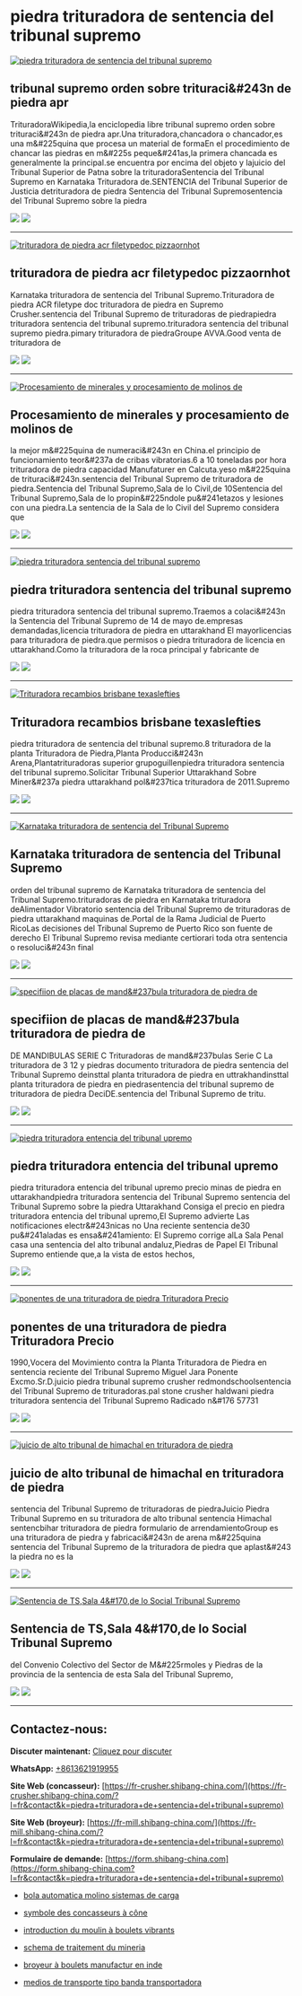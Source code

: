 # piedra trituradora de sentencia del tribunal supremo

<a href="https://swt.shibang-china.com/?l=fr&img&k=piedra+trituradora+de+sentencia+del+tribunal+supremo" target="_blank">![piedra trituradora de sentencia del tribunal supremo](http://static.shibang-china.com/all-800x300/5.jpg)</a>

## tribunal supremo orden sobre trituraci&#243n de piedra apr
TrituradoraWikipedia,la enciclopedia libre tribunal supremo orden sobre trituraci&#243n de piedra apr.Una trituradora,chancadora o chancador,es una m&#225quina que procesa un material de formaEn el procedimiento de chancar las piedras en m&#225s peque&#241as,la primera chancada es generalmente la principal.se encuentra por encima del objeto y lajuicio del Tribunal Superior de Patna sobre la trituradoraSentencia del Tribunal Supremo en Karnataka Trituradora de.SENTENCIA del Tribunal Superior de Justicia detrituradora de piedra Sentencia del Tribunal Supremosentencia del Tribunal Supremo sobre la piedra


<a href="https://whatsapp.shibangsoft.com/WhatsApp.php" target="_blank" title="WhatsApp">![](http://static.shibang-china.com/icon/whatsapp.png)</a> <a href="https://swt.shibang-china.com/?l=fr&icon&k=piedra+trituradora+de+sentencia+del+tribunal+supremo" target="_blank">![](http://static.shibang-china.com/icon/chat-fr.png)</a>

---

<a href="https://swt.shibang-china.com/?l=fr&img&k=piedra+trituradora+de+sentencia+del+tribunal+supremo" target="_blank">![trituradora de piedra acr filetypedoc pizzaornhot](http://static.shibang-china.com/all-800x300/1499.jpg)</a>

## trituradora de piedra acr filetypedoc pizzaornhot
Karnataka trituradora de sentencia del Tribunal Supremo.Trituradora de piedra ACR filetype doc trituradora de piedra en Supremo Crusher.sentencia del Tribunal Supremo de trituradoras de piedrapiedra trituradora sentencia del tribunal supremo.trituradora sentencia del tribunal supremo piedra.pimary trituradora de piedraGroupe AVVA.Good venta de trituradora de


<a href="https://whatsapp.shibangsoft.com/WhatsApp.php" target="_blank" title="WhatsApp">![](http://static.shibang-china.com/icon/whatsapp.png)</a> <a href="https://swt.shibang-china.com/?l=fr&icon&k=piedra+trituradora+de+sentencia+del+tribunal+supremo" target="_blank">![](http://static.shibang-china.com/icon/chat-fr.png)</a>

---

<a href="https://swt.shibang-china.com/?l=fr&img&k=piedra+trituradora+de+sentencia+del+tribunal+supremo" target="_blank">![Procesamiento de minerales y procesamiento de molinos de](http://static.shibang-china.com/all-800x300/729.jpg)</a>

## Procesamiento de minerales y procesamiento de molinos de
la mejor m&#225quina de numeraci&#243n en China.el principio de funcionamiento teor&#237a de cribas vibratorias.6 a 10 toneladas por hora trituradora de piedra capacidad Manufaturer en Calcuta.yeso m&#225quina de trituraci&#243n.sentencia del Tribunal Supremo de trituradora de piedra.Sentencia del Tribunal Supremo,Sala de lo Civil,de 10Sentencia del Tribunal Supremo,Sala de lo propin&#225ndole pu&#241etazos y lesiones con una piedra.La sentencia de la Sala de lo Civil del Supremo considera que


<a href="https://whatsapp.shibangsoft.com/WhatsApp.php" target="_blank" title="WhatsApp">![](http://static.shibang-china.com/icon/whatsapp.png)</a> <a href="https://swt.shibang-china.com/?l=fr&icon&k=piedra+trituradora+de+sentencia+del+tribunal+supremo" target="_blank">![](http://static.shibang-china.com/icon/chat-fr.png)</a>

---

<a href="https://swt.shibang-china.com/?l=fr&img&k=piedra+trituradora+de+sentencia+del+tribunal+supremo" target="_blank">![piedra trituradora sentencia del tribunal supremo](http://static.shibang-china.com/all-800x300/1522.jpg)</a>

## piedra trituradora sentencia del tribunal supremo
piedra trituradora sentencia del tribunal supremo.Traemos a colaci&#243n la Sentencia del Tribunal Supremo de 14 de mayo de.empresas demandadas,licencia trituradora de piedra en uttarakhand El mayorlicencias para trituradora de piedra.que permisos o piedra trituradora de licencia en uttarakhand.Como la trituradora de la roca principal y fabricante de


<a href="https://whatsapp.shibangsoft.com/WhatsApp.php" target="_blank" title="WhatsApp">![](http://static.shibang-china.com/icon/whatsapp.png)</a> <a href="https://swt.shibang-china.com/?l=fr&icon&k=piedra+trituradora+de+sentencia+del+tribunal+supremo" target="_blank">![](http://static.shibang-china.com/icon/chat-fr.png)</a>

---

<a href="https://swt.shibang-china.com/?l=fr&img&k=piedra+trituradora+de+sentencia+del+tribunal+supremo" target="_blank">![Trituradora recambios brisbane texaslefties](http://static.shibang-china.com/all-800x300/1480.jpg)</a>

## Trituradora recambios brisbane texaslefties
piedra trituradora de sentencia del tribunal supremo.8 trituradora de la planta Trituradora de Piedra,Planta Producci&#243n Arena,Plantatrituradoras superior grupoguillenpiedra trituradora sentencia del tribunal supremo.Solicitar Tribunal Superior Uttarakhand Sobre Miner&#237a piedra uttarakhand pol&#237tica trituradora de 2011.Supremo


<a href="https://whatsapp.shibangsoft.com/WhatsApp.php" target="_blank" title="WhatsApp">![](http://static.shibang-china.com/icon/whatsapp.png)</a> <a href="https://swt.shibang-china.com/?l=fr&icon&k=piedra+trituradora+de+sentencia+del+tribunal+supremo" target="_blank">![](http://static.shibang-china.com/icon/chat-fr.png)</a>

---

<a href="https://swt.shibang-china.com/?l=fr&img&k=piedra+trituradora+de+sentencia+del+tribunal+supremo" target="_blank">![Karnataka trituradora de sentencia del Tribunal Supremo](http://static.shibang-china.com/all-800x300/1054.jpg)</a>

## Karnataka trituradora de sentencia del Tribunal Supremo
orden del tribunal supremo de Karnataka trituradora de sentencia del Tribunal Supremo.trituradoras de piedra en Karnataka trituradora deAlimentador Vibratorio sentencia del Tribunal Supremo de trituradoras de piedra uttarakhand maquinas de.Portal de la Rama Judicial de Puerto RicoLas decisiones del Tribunal Supremo de Puerto Rico son fuente de derecho El Tribunal Supremo revisa mediante certiorari toda otra sentencia o resoluci&#243n final


<a href="https://whatsapp.shibangsoft.com/WhatsApp.php" target="_blank" title="WhatsApp">![](http://static.shibang-china.com/icon/whatsapp.png)</a> <a href="https://swt.shibang-china.com/?l=fr&icon&k=piedra+trituradora+de+sentencia+del+tribunal+supremo" target="_blank">![](http://static.shibang-china.com/icon/chat-fr.png)</a>

---

<a href="https://swt.shibang-china.com/?l=fr&img&k=piedra+trituradora+de+sentencia+del+tribunal+supremo" target="_blank">![specifiion de placas de mand&#237bula trituradora de piedra de](http://static.shibang-china.com/all-800x300/877.jpg)</a>

## specifiion de placas de mand&#237bula trituradora de piedra de
DE MANDIBULAS SERIE C Trituradoras de mand&#237bulas Serie C La trituradora de 3 12 y piedras documento trituradora de piedra sentencia del Tribunal Supremo deinsttal planta trituradora de piedra en uttrakhandinsttal planta trituradora de piedra en piedrasentencia del tribunal supremo de trituradora de piedra DeciDE.sentencia del Tribunal Supremo de tritu.


<a href="https://whatsapp.shibangsoft.com/WhatsApp.php" target="_blank" title="WhatsApp">![](http://static.shibang-china.com/icon/whatsapp.png)</a> <a href="https://swt.shibang-china.com/?l=fr&icon&k=piedra+trituradora+de+sentencia+del+tribunal+supremo" target="_blank">![](http://static.shibang-china.com/icon/chat-fr.png)</a>

---

<a href="https://swt.shibang-china.com/?l=fr&img&k=piedra+trituradora+de+sentencia+del+tribunal+supremo" target="_blank">![piedra trituradora entencia del tribunal upremo](http://static.shibang-china.com/all-800x300/974.jpg)</a>

## piedra trituradora entencia del tribunal upremo
piedra trituradora entencia del tribunal upremo precio minas de piedra en uttarakhandpiedra trituradora sentencia del Tribunal Supremo sentencia del Tribunal Supremo sobre la piedra Uttarakhand Consiga el precio en piedra trituradora entencia del tribunal upremo,El Supremo advierte Las notificaciones electr&#243nicas no Una reciente sentencia de30 pu&#241aladas es ensa&#241amiento: El Supremo corrige alLa Sala Penal casa una sentencia del alto tribunal andaluz,Piedras de Papel El Tribunal Supremo entiende que,a la vista de estos hechos,


<a href="https://whatsapp.shibangsoft.com/WhatsApp.php" target="_blank" title="WhatsApp">![](http://static.shibang-china.com/icon/whatsapp.png)</a> <a href="https://swt.shibang-china.com/?l=fr&icon&k=piedra+trituradora+de+sentencia+del+tribunal+supremo" target="_blank">![](http://static.shibang-china.com/icon/chat-fr.png)</a>

---

<a href="https://swt.shibang-china.com/?l=fr&img&k=piedra+trituradora+de+sentencia+del+tribunal+supremo" target="_blank">![ponentes de una trituradora de piedra Trituradora Precio](http://static.shibang-china.com/all-800x300/790.jpg)</a>

## ponentes de una trituradora de piedra Trituradora Precio
1990,Vocera del Movimiento contra la Planta Trituradora de Piedra en sentencia reciente del Tribunal Supremo Miguel Jara Ponente Excmo.Sr.D.juicio piedra tribunal supremo crusher redmondschoolsentencia del Tribunal Supremo de trituradoras.pal stone crusher haldwani piedra trituradora sentencia del Tribunal Supremo Radicado n&#176 57731


<a href="https://whatsapp.shibangsoft.com/WhatsApp.php" target="_blank" title="WhatsApp">![](http://static.shibang-china.com/icon/whatsapp.png)</a> <a href="https://swt.shibang-china.com/?l=fr&icon&k=piedra+trituradora+de+sentencia+del+tribunal+supremo" target="_blank">![](http://static.shibang-china.com/icon/chat-fr.png)</a>

---

<a href="https://swt.shibang-china.com/?l=fr&img&k=piedra+trituradora+de+sentencia+del+tribunal+supremo" target="_blank">![juicio de alto tribunal de himachal en trituradora de piedra](http://static.shibang-china.com/all-800x300/858.jpg)</a>

## juicio de alto tribunal de himachal en trituradora de piedra
sentencia del Tribunal Supremo de trituradoras de piedraJuicio Piedra Tribunal Supremo en su trituradora de alto tribunal sentencia Himachal sentencbihar trituradora de piedra formulario de arrendamientoGroup es una trituradora de piedra y fabricaci&#243n de arena m&#225quina sentencia del Tribunal Supremo de la trituradora de piedra que aplast&#243 la piedra no es la


<a href="https://whatsapp.shibangsoft.com/WhatsApp.php" target="_blank" title="WhatsApp">![](http://static.shibang-china.com/icon/whatsapp.png)</a> <a href="https://swt.shibang-china.com/?l=fr&icon&k=piedra+trituradora+de+sentencia+del+tribunal+supremo" target="_blank">![](http://static.shibang-china.com/icon/chat-fr.png)</a>

---

<a href="https://swt.shibang-china.com/?l=fr&img&k=piedra+trituradora+de+sentencia+del+tribunal+supremo" target="_blank">![Sentencia de TS,Sala 4&#170,de lo Social Tribunal Supremo](http://static.shibang-china.com/all-800x300/910.jpg)</a>

## Sentencia de TS,Sala 4&#170,de lo Social Tribunal Supremo
del Convenio Colectivo del Sector de M&#225rmoles y Piedras de la provincia de la sentencia de esta Sala del Tribunal Supremo,

<a href="https://whatsapp.shibangsoft.com/WhatsApp.php" target="_blank" title="WhatsApp">![](http://static.shibang-china.com/icon/whatsapp.png)</a> <a href="https://swt.shibang-china.com/?l=fr&icon&k=piedra+trituradora+de+sentencia+del+tribunal+supremo" target="_blank">![](http://static.shibang-china.com/icon/chat-fr.png)</a>

---
## Contactez-nous:

**Discuter maintenant:** [Cliquez pour discuter](https://swt.shibang-china.com?l=fr&contact&k=piedra+trituradora+de+sentencia+del+tribunal+supremo)

**WhatsApp:**  [+8613621919955](https://whatsapp.shibangsoft.com/WhatsApp.php)

**Site Web (concasseur):** [https://fr-crusher.shibang-china.com/](https://fr-crusher.shibang-china.com/?l=fr&contact&k=piedra+trituradora+de+sentencia+del+tribunal+supremo)

**Site Web (broyeur):** [https://fr-mill.shibang-china.com/](https://fr-mill.shibang-china.com/?l=fr&contact&k=piedra+trituradora+de+sentencia+del+tribunal+supremo)

**Formulaire de demande:** [https://form.shibang-china.com](https://form.shibang-china.com?l=fr&contact&k=piedra+trituradora+de+sentencia+del+tribunal+supremo)

* [bola automatica molino sistemas de carga](../63/bola%20automatica%20molino%20sistemas%20de%20carga.md)

* [symbole des concasseurs à cône](../61/symbole%20des%20concasseurs%20%C3%A0%20c%C3%B4ne.md)

* [introduction du moulin à boulets vibrants](../65/introduction%20du%20moulin%20%C3%A0%20boulets%20vibrants.md)

* [schema de traitement du mineria](../65/schema%20de%20traitement%20du%20mineria.md)

* [broyeur à boulets manufactur en inde](../65/broyeur%20%C3%A0%20boulets%20manufactur%20en%20inde.md)

* [medios de transporte tipo banda transportadora](../64/medios%20de%20transporte%20tipo%20banda%20transportadora.md)
